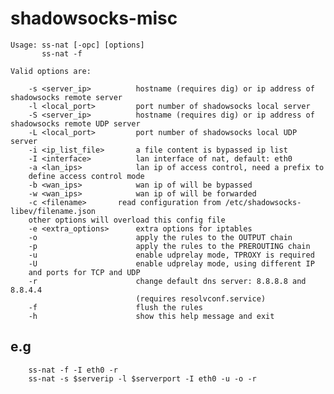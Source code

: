 # shadowsocks-misc
    Usage: ss-nat [-opc] [options]
           ss-nat -f

    Valid options are:

        -s <server_ip>          hostname (requires dig) or ip address of shadowsocks remote server
        -l <local_port>         port number of shadowsocks local server
        -S <server_ip>          hostname (requires dig) or ip address of shadowsocks remote UDP server
        -L <local_port>         port number of shadowsocks local UDP server
        -i <ip_list_file>       a file content is bypassed ip list
        -I <interface>          lan interface of nat, default: eth0
        -a <lan_ips>            lan ip of access control, need a prefix to
        define access control mode
        -b <wan_ips>            wan ip of will be bypassed
        -w <wan_ips>            wan ip of will be forwarded
        -c <filename>		read configuration from /etc/shadowsocks-libev/filename.json
        other options will overload this config file
        -e <extra_options>      extra options for iptables
        -o                      apply the rules to the OUTPUT chain
        -p                      apply the rules to the PREROUTING chain 
        -u                      enable udprelay mode, TPROXY is required
        -U                      enable udprelay mode, using different IP
        and ports for TCP and UDP
        -r                      change default dns server: 8.8.8.8 and 8.8.4.4
                                (requires resolvconf.service)
        -f                      flush the rules
        -h                      show this help message and exit
 
## e.g 
        ss-nat -f -I eth0 -r
        ss-nat -s $serverip -l $serverport -I eth0 -u -o -r
